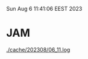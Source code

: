 Sun Aug  6 11:41:06 EEST 2023
# JAM
<a href='./cache/202308/06_11.log'>./cache/202308/06_11.log</a>
